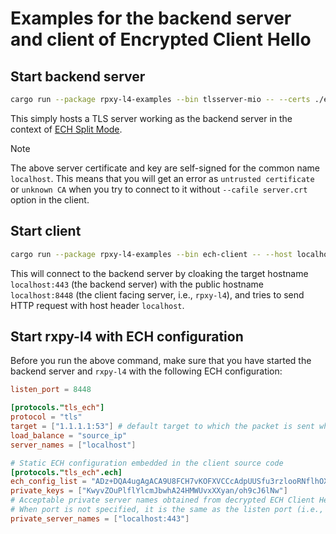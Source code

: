 # Examples for the backend server and client of Encrypted Client Hello

## Start backend server

```bash
cargo run --package rpxy-l4-examples --bin tlsserver-mio -- --certs ./examples/server.crt --key ./examples/server.key --verbose http
```

This simply hosts a TLS server working as the backend server in the context of [ECH Split Mode](https://www.ietf.org/archive/id/draft-ietf-tls-esni-24.html#section-3).

> [!NOTE]
> The above server certificate and key are self-signed for the common name `localhost`. This means that you will get an error as `untrusted certificate` or `unknown CA` when you try to connect to it without `--cafile server.crt` option in the client.

## Start client

```bash
cargo run --package rpxy-l4-examples --bin ech-client -- --host localhost --cafile ./examples/server.crt localhost localhost
```

This will connect to the backend server by cloaking the target hostname `localhost:443` (the backend server) with the public hostname `localhost:8448` (the client facing server, i.e., `rpxy-l4`), and tries to send HTTP request with host header `localhost`.

## Start rxpy-l4 with ECH configuration

Before you run the above command, make sure that you have started the backend server and `rxpy-l4` with the following ECH configuration:

```toml
listen_port = 8448

[protocols."tls_ech"]
protocol = "tls"
target = ["1.1.1.1:53"] # default target to which the packet is sent when ECH decryption fails (no matching ECH config)
load_balance = "source_ip"
server_names = ["localhost"]

# Static ECH configuration embedded in the client source code
[protocols."tls_ech".ech]
ech_config_list = "ADz+DQA4ugAgACA9U8FCH7vKOFXVCCcAdpUUSfu3rzlooRNflhOXyV0uTwAEAAEAAQAJbG9jYWxob3N0AAA"
private_keys = ["KwyvZOuPlflYlcmJbwhA24HMWUvxXXyan/oh9cJ6lNw"]
# Acceptable private server names obtained from decrypted ECH Client Hello Inner, where port is optional.
# When port is not specified, it is the same as the listen port (i.e., forward as it is).
private_server_names = ["localhost:443"]
```

